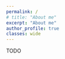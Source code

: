 ```yaml
---
permalink: /
# title: "About me"
excerpt: "About me"
author_profile: true
classes: wide
---
```


TODO